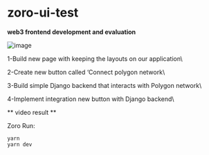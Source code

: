 # zoro-ui-test

**web3 frontend development and evaluation**


![image](https://github.com/user-attachments/assets/38a6a653-72e9-4bf3-926f-570941126c78)


1-Build new page with keeping the layouts on our application\

2-Create new button called ‘Connect polygon network\

3-Build simple Django backend that interacts with Polygon network\

4-Implement integration new button with Django backend\

** video   result **


Zoro Run:

    yarn
    yarn dev
